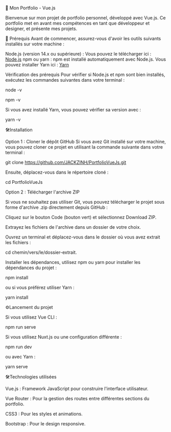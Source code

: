 🎨 Mon Portfolio - Vue.js

Bienvenue sur mon projet de portfolio personnel, développé avec Vue.js. Ce portfolio met en avant mes compétences en tant que développeur et designer, et présente mes projets.

🚀 Prérequis
Avant de commencer, assurez-vous d'avoir les outils suivants installés sur votre machine :

Node.js (version 14.x ou supérieure) : Vous pouvez le télécharger ici : [Node.js](https://nodejs.org/fr)
npm ou yarn : npm est installé automatiquement avec Node.js. Vous pouvez installer Yarn ici : [Yarn](https://classic.yarnpkg.com/lang/en/docs/install/#windows-stable)

Vérification des prérequis
Pour vérifier si Node.js et npm sont bien installés, exécutez les commandes suivantes dans votre terminal :

node -v

npm -v

Si vous avez installé Yarn, vous pouvez vérifier sa version avec :

yarn -v

🛠️Installation

Option 1 : Cloner le dépôt GitHub
Si vous avez Git installé sur votre machine, vous pouvez cloner ce projet en utilisant la commande suivante dans votre terminal :

git clone https://github.com/JACKZINH/PortfolioVueJs.git

Ensuite, déplacez-vous dans le répertoire cloné :

cd PortfolioVueJs

Option 2 : Télécharger l'archive ZIP

Si vous ne souhaitez pas utiliser Git, vous pouvez télécharger le projet sous forme d'archive .zip directement depuis GitHub :

Cliquez sur le bouton Code (bouton vert) et sélectionnez Download ZIP.

Extrayez les fichiers de l'archive dans un dossier de votre choix.

Ouvrez un terminal et déplacez-vous dans le dossier où vous avez extrait les fichiers :

cd chemin/vers/le/dossier-extrait.

Installer les dépendances,
utilisez npm ou yarn pour installer les dépendances du projet :

npm install

ou si vous préférez utiliser Yarn :

yarn install

⚙️Lancement du projet

Si vous utilisez Vue CLI :

npm run serve

Si vous utilisez Nuxt.js ou une configuration différente :

npm run dev

ou avec Yarn :

yarn serve

🛠️Technologies utilisées

Vue.js : Framework JavaScript pour construire l'interface utilisateur.

Vue Router : Pour la gestion des routes entre différentes sections du portfolio.

CSS3 : Pour les styles et animations.

Bootstrap : Pour le design responsive.
